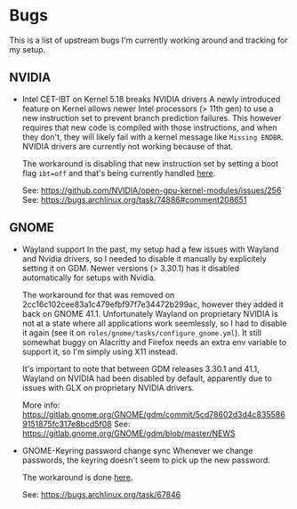 # Bugs

This is a list of upstream bugs I'm currently working around and tracking for my setup.

## NVIDIA

* Intel CET-IBT on Kernel 5.18 breaks NVIDIA drivers
  A newly introduced feature on Kernel allows newer Intel processors (> 11th gen) to use a new
  instruction set to prevent branch prediction failures. This however requires that new code is
  compiled with those instructions, and when they don't, they will likely fail with a kernel message
  like `Missing ENDBR`. NVIDIA drivers are currently not working because of that.

  The workaround is disabling that new instruction set by setting a boot flag `ibt=off` and that's
  being currently handled [here](roles/systemd-boot/templates/arch-entry.conf.j2).

  See: https://github.com/NVIDIA/open-gpu-kernel-modules/issues/256
  See: https://bugs.archlinux.org/task/74886#comment208651

## GNOME

* Wayland support
  In the past, my setup had a few issues with Wayland and Nvidia drivers, so I
  needed to disable it manually by explicitely setting it on GDM. Newer
  versions (> 3.30.1) has it disabled automatically for setups with Nvidia.

  The workaround for that was removed on 2cc16c102cee83a1c479efbf97f7e34472b299ac, however they
  added it back on GNOME 41.1. Unfortunately Wayland on proprietary NVIDIA is not at a state where
  all applications work seemlessly, so I had to disable it again (see it on
  `roles/gnome/tasks/configure_gnome.yml`). It still somewhat buggy on Alacritty and Firefox needs
  an extra env variable to support it, so I'm simply using X11 instead.

  It's important to note that between GDM releases 3.30.1 and 41.1, Wayland on NVIDIA had been
  disabled by default, apparently due to issues with GLX on proprietary NVIDIA drivers.

  More info: https://gitlab.gnome.org/GNOME/gdm/commit/5cd78602d3d4c8355869151875fc317e8bcd5f08
  See: https://gitlab.gnome.org/GNOME/gdm/blob/master/NEWS

* GNOME-Keyring password change sync
  Whenever we change passwords, the keyring doesn't seem to pick up the new password.

  The workaround is done [here](ansible/roles/gnome/tasks/configure_gnome.yml).

  See: https://bugs.archlinux.org/task/67846
